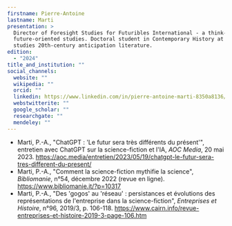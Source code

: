 ```yaml
---
firstname: Pierre-Antoine
lastname: Marti
presentation: >
  Director of Foresight Studies for Futuribles International - a think-tank for
  future-oriented studies. Doctoral student in Contemporary History at EHESS, he
  studies 20th-century anticipation literature.
edition:
  - "2024"
title_and_institution: ""
social_channels:
  website: ""
  wikipedia: ""
  orcid: ""
  linkedin: https://www.linkedin.com/in/pierre-antoine-marti-8350a8136/?originalSubdomain=fr
  webstwitterite: ""
  google_scholar: ""
  researchgate: ""
  mendeley: ""
---
```

* Marti, P.-A., "ChatGPT : 'Le futur sera très différents du présent'", entretien avec ChatGPT sur la science-fiction et l'IA, *AOC Media*, 20 mai 2023. <https://aoc.media/entretien/2023/05/19/chatgpt-le-futur-sera-tres-different-du-present/>
* Marti, P.-A., "Comment la science-fiction mythifie la science", *Bibliomanie*, n°54, décembre 2022 (revue en ligne).  <https://www.bibliomanie.it/?p=10317>
* Marti, P.-A., "Des 'gogos' au 'réseau' : persistances et évolutions des représentations de l'entreprise dans la science-fiction", *Entreprises et Histoire*, n°96, 2019/3, p. 106-118.  <https://www.cairn.info/revue-entreprises-et-histoire-2019-3-page-106.htm>